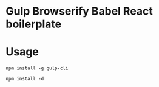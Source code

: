 # Gulp Browserify Babel React boilerplate

Usage
=====

`npm install -g gulp-cli`

`npm install -d`

